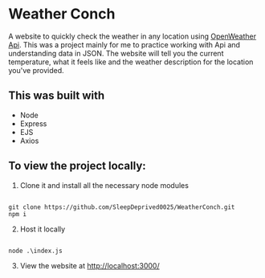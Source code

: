 # Weather Conch

A website to quickly check the weather in any location using [OpenWeather Api](https://openweathermap.org/). This was a project mainly for me to practice working with Api and understanding data in JSON.
The website will tell you the current temperature, what it feels like and the weather description for the location you've provided.

## This was built with
- Node
- Express
- EJS
- Axios


## To view the project **locally**:

1. Clone it and install all the necessary node modules

```

git clone https://github.com/SleepDeprived0025/WeatherConch.git
npm i

```

2. Host it locally

```

node .\index.js

```
3. View the website at [http://localhost:3000/](http://localhost:3000/)
